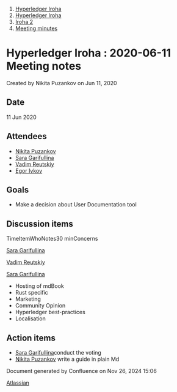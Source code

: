 1. [Hyperledger Iroha](index.html)
2. [Hyperledger Iroha](Hyperledger-Iroha_20873224.html)
3. [Iroha 2](Iroha-2_21012047.html)
4. [Meeting minutes](Meeting-minutes_21016015.html)

# Hyperledger Iroha : 2020-06-11 Meeting notes

Created by Nikita Puzankov on Jun 11, 2020

## Date

11 Jun 2020

## Attendees

- [Nikita Puzankov](https://lf-hyperledger.atlassian.net/wiki/people/5df113768998970e5b434e0a?ref=confluence)
- [Sara Garifullina](https://lf-hyperledger.atlassian.net/wiki/people/5b6c115b2c9bd83c03707f95?ref=confluence)
- [Vadim Reutskiy](https://lf-hyperledger.atlassian.net/wiki/people/5b8d04b72786fb2bf79a7405?ref=confluence)
- [Egor Ivkov](https://lf-hyperledger.atlassian.net/wiki/people/5dd9631c1cf3c20ef5ff9f0f?ref=confluence)

## Goals

- Make a decision about User Documentation tool

## Discussion items

TimeItemWhoNotes30 minConcerns

[Sara Garifullina](https://lf-hyperledger.atlassian.net/wiki/people/5b6c115b2c9bd83c03707f95?ref=confluence)

[Vadim Reutskiy](https://lf-hyperledger.atlassian.net/wiki/people/5b8d04b72786fb2bf79a7405?ref=confluence)

[Sara Garifullina](https://lf-hyperledger.atlassian.net/wiki/people/5b6c115b2c9bd83c03707f95?ref=confluence)

- Hosting of mdBook
- Rust specific
- Marketing
- Community Opinion
- Hyperledger best-practices
- Localisation

## Action items

- [Sara Garifullina](https://lf-hyperledger.atlassian.net/wiki/people/5b6c115b2c9bd83c03707f95?ref=confluence)conduct the voting
- [Nikita Puzankov](https://lf-hyperledger.atlassian.net/wiki/people/5df113768998970e5b434e0a?ref=confluence) write a guide in plain Md

Document generated by Confluence on Nov 26, 2024 15:06

[Atlassian](http://www.atlassian.com/)
